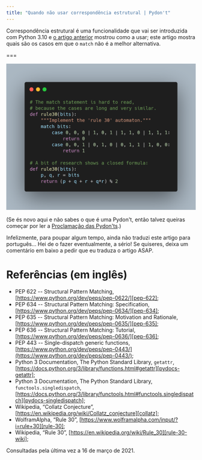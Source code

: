 ```yaml
---
title: "Quando não usar correspondência estrutural | Pydon't"
---
```


Correspondência estrutural é uma funcionalidade que vai ser introduzida
com Python 3.10 e [o artigo anterior][pm-tutorial-pydont] mostrou
como a usar; este artigo mostra quais são os casos em que o `match`
não é a melhor alternativa.

===

![Código Python com correspondências estruturais.](thumbnail.png)

(Se és novo aqui e não sabes o que é uma Pydon't, então talvez queiras começar por
ler a [Proclamação das Pydon'ts][manifesto].)

Infelizmente, para poupar algum tempo, ainda não traduzi este artigo para português...
Hei de o fazer eventualmente, a sério!
Se quiseres, deixa um comentário em baixo a pedir que eu traduza o artigo ASAP.

# Referências (em inglês)

 - PEP 622 -- Structural Pattern Matching, [https://www.python.org/dev/peps/pep-0622/][pep-622];
 - PEP 634 -- Structural Pattern Matching: Specification, [https://www.python.org/dev/peps/pep-0634/][pep-634];
 - PEP 635 -- Structural Pattern Matching: Motivation and Rationale, [https://www.python.org/dev/peps/pep-0635/][pep-635];
 - PEP 636 -- Structural Pattern Matching: Tutorial, [https://www.python.org/dev/peps/pep-0636/][pep-636];
 - PEP 443 -- Single-dispatch generic functions, [https://www.python.org/dev/peps/pep-0443/](https://www.python.org/dev/peps/pep-0443/);
 - Python 3 Documentation, The Python Standard Library, `getattr`, [https://docs.python.org/3/library/functions.html#getattr][pydocs-getattr];
 - Python 3 Documentation, The Python Standard Library, `functools.singledispatch`, [https://docs.python.org/3/library/functools.html#functools.singledispatch][pydocs-singledispatch];
 - Wikipedia, “Collatz Conjecture”, [https://en.wikipedia.org/wiki/Collatz_conjecture][collatz];
 - WolframAlpha, “Rule 30”, [https://www.wolframalpha.com/input/?i=rule+30][rule-30];
 - Wikipedia, “Rule 30”, [https://en.wikipedia.org/wiki/Rule_30][rule-30-wiki];


Consultadas pela última vez a 16 de março de 2021.

[pizza]: https://buymeacoffee.com/mathspp
[subscribe]: https://mathspp.com/subscribe
[manifesto]: /blog/pydonts/pydont-manifesto
[pm-tutorial-pydont]: /blog/pydonts/pattern-matching-tutorial-for-pythonic-code
[pm-tutorial-pydont-options]: /blog/pydonts/pattern-matching-tutorial-for-pythonic-code#your-first-match-statement
[pm-tutorial-pydont-dict]: https://mathspp.com/blog/pydonts/pattern-matching-tutorial-for-pythonic-code#traversing-recursive-structures
[zp-pydont]: /blog/pydonts/pydont-disrespect-the-zen-of-python
[pydocs-getattr]: https://docs.python.org/3/library/functions.html#getattr
[pydocs-singledispatch]: https://docs.python.org/3/library/functools.html#functools.singledispatch
[pep-622]: https://www.python.org/dev/peps/pep-0622/
[pep-634]: https://www.python.org/dev/peps/pep-0634/
[pep-635]: https://www.python.org/dev/peps/pep-0635/
[pep-636]: https://www.python.org/dev/peps/pep-0636/
[py-pre-re]: https://www.python.org/download/pre-releases/
[gvanrossum-article]: https://gvanrossum.github.io/docs/PyPatternMatching.pdf
[collatz]: https://en.wikipedia.org/wiki/Collatz_conjecture
[rule-30]: https://www.wolframalpha.com/input/?i=rule+30
[rule-30-wiki]: https://en.wikipedia.org/wiki/Rule_30
[APL]: https://apl.wiki
[RGSPL]: https://github.com/RojerGS/RGSPL
